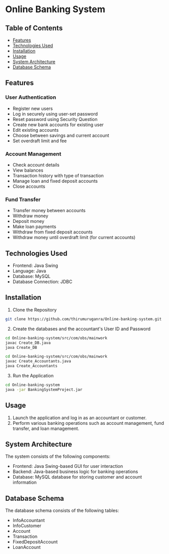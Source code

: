 Online Banking System
=====================

Table of Contents
-----------------

* [Features](#features)
* [Technologies Used](#technologies-used)
* [Installation](#installation)
* [Usage](#usage)
* [System Architecture](#system-architecture)
* [Database Schema](#database-schema)

Features
--------

### User Authentication

* Register new users
* Log in securely using user-set password
* Reset password using Security Question
* Create new bank accounts for existing user
* Edit existing accounts
* Choose between savings and current account
* Set overdraft limit and fee

### Account Management

* Check account details
* View balances
* Transaction history with type of transaction
* Manage loan and fixed deposit accounts
* Close accounts

### Fund Transfer

* Transfer money between accounts
* Withdraw money
* Deposit money
* Make loan payments
* Withdraw from fixed deposit accounts
* Withdraw money until overdraft limit (for current accounts)

Technologies Used
-----------------

* Frontend: Java Swing
* Language: Java
* Database: MySQL
* Database Connection: JDBC

Installation
------------

1. Clone the Repository
```bash
git clone https://github.com/thirumuruganra/Online-banking-system.git
```
2. Create the databases and the accountant's User ID and Password
```bash
cd Online-banking-system/src/com/obs/mainwork
javac Create_DB.java
java Create_DB
```

```bash
cd Online-banking-system/src/com/obs/mainwork
javac Create_Accountants.java
java Create_Accountants
```

3. Run the Application
```bash
cd Online-banking-system
java -jar BankingSystemProject.jar
```

Usage
-----

1. Launch the application and log in as an accountant or customer.
2. Perform various banking operations such as account management, fund transfer, and loan management.

System Architecture
-------------------

The system consists of the following components:

* Frontend: Java Swing-based GUI for user interaction
* Backend: Java-based business logic for banking operations
* Database: MySQL database for storing customer and account information

Database Schema
----------------

The database schema consists of the following tables:

* InfoAccountant
* InfoCustomer
* Account
* Transaction
* FixedDepositAccount
* LoanAccount